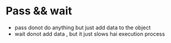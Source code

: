 # Pass && wait

- pass donot do anything but just add data to the object
- wait donot add data , but it just slows hai execution process
